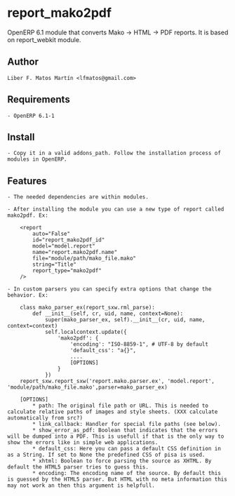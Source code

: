 report_mako2pdf
===============

OpenERP 6.1 module that converts Mako -> HTML -> PDF reports. It is based on report_webkit module.

Author
------
	Liber F. Matos Martín <lfmatos@gmail.com>

Requirements
--------------
	- OpenERP 6.1-1

Install
-------
	- Copy it in a valid addons_path. Follow the installation process of modules in OpenERP.

Features
--------
	- The needed dependencies are within modules.

	- After installing the module you can use a new type of report called mako2pdf. Ex:

		<report
			auto="False"
			id="report_mako2pdf_id"
			model="model.report"
			name="report.mako2pdf.name"
			file="module/path/mako_file.mako"
			string="Title"
			report_type="mako2pdf"
		/>

	- In custom parsers you can specify extra options that change the behavior. Ex:

		class mako_parser_ex(report_sxw.rml_parse):
			def __init__(self, cr, uid, name, context=None):
				super(mako_parser_ex, self).__init__(cr, uid, name, context=context)
				self.localcontext.update({
					'mako2pdf': {
						'encoding': "ISO-8859-1", # UTF-8 by default
						'default_css': "a{}",
						....
						[OPTIONS]
					}
				})
		report_sxw.report_sxw('report.mako.parser.ex', 'model.report', 'module/path/mako_file.mako',parser=mako_parser_ex)

		[OPTIONS]
			* path: The original file path or URL. This is needed to calculate relative paths of images and style sheets. (XXX calculate automatically from src?)
			* link_callback: Handler for special file paths (see below).
			* show_error_as_pdf: Boolean that indicates that the errors will be dumped into a PDF. This is usefull if that is the only way to show the errors like in simple web applications.
			* default_css: Here you can pass a default CSS definition in as a String. If set to None the predefined CSS of pisa is used.
			* xhtml: Boolean to force parsing the source as XHTML. By default the HTML5 parser tries to guess this.
			* encoding: The encoding name of the source. By default this is guessed by the HTML5 parser. But HTML with no meta information this may not work an then this argument is helpfull.
